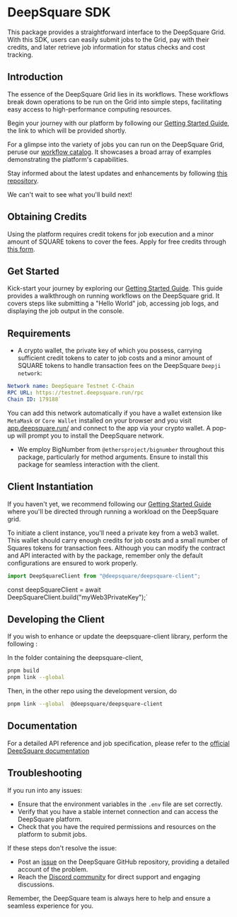 # DeepSquare SDK

This package provides a straightforward interface to the DeepSquare Grid. With this SDK, users can easily submit jobs to the Grid, pay with their credits, and later retrieve job information for status checks and cost tracking.

## Introduction

The essence of the DeepSquare Grid lies in its workflows. These workflows break down operations to be run on the Grid into simple steps, facilitating easy access to high-performance computing resources.

Begin your journey with our platform by following our [Getting Started Guide](examples/hello-world/README.md), the link to which will be provided shortly.

For a glimpse into the variety of jobs you can run on the DeepSquare Grid, peruse our [workflow catalog](https://github.com/deepsquare-io/workflow-catalog). It showcases a broad array of examples demonstrating the platform's capabilities.

Stay informed about the latest updates and enhancements by following [this repository](https://github.com/deepsquare-io/deepsquare-client).

We can't wait to see what you'll build next!

## Obtaining Credits

Using the platform requires credit tokens for job execution and a minor amount of SQUARE tokens to cover the fees. Apply for free credits through [this form](https://share-eu1.hsforms.com/18lhtQBNNTVWVRXCm7t-83Aev6gi).

## Get Started

Kick-start your journey by exploring our [Getting Started Guide](examples/hello-world/README.md). This guide provides a walkthrough on running workflows on the DeepSquare grid. It covers steps like submitting a "Hello World" job, accessing job logs, and displaying the job output in the console.

## Requirements

- A crypto wallet, the private key of which you possess, carrying sufficient credit tokens to cater to job costs and a minor amount of SQUARE tokens to handle transaction fees on the DeepSquare `Deepji network`:

```yaml
Network name: DeepSquare Testnet C-Chain
RPC URL: https://testnet.deepsquare.run/rpc
Chain ID: 179188`
```

You can add this network automatically if you have a wallet extension like `MetaMask` or `Core Wallet` installed on your browser and you visit [app.deepsquare.run/](https://app.deepsquare.run/) and connect to the app via your crypto wallet. A pop-up will prompt you to install the DeepSquare network.

- We employ BigNumber from `@ethersproject/bignumber` throughout this package, particularly for method arguments. Ensure to install this package for seamless interaction with the client.

## Client Instantiation

If you haven't yet, we recommend following our [Getting Started Guide](examples/hello-world/README.md) where you'll be directed through running a workload on the DeepSquare grid.

To initiate a client instance, you'll need a private key from a web3 wallet. This wallet should carry enough credits for job costs and a small number of Squares tokens for transaction fees. Although you can modify the contract and API interacted with by the package, remember only the default configurations are ensured to work properly.

```typescript
import DeepSquareClient from "@deepsquare/deepsquare-client";
```

const deepSquareClient = await DeepSquareClient.build("myWeb3PrivateKey");`

## Developing the Client

If you wish to enhance or update the deepsquare-client library, perform the following :

In the folder containing the deepsquare-client,

```bash
pnpm build
pnpm link --global
```

Then, in the other repo using the development version, do

```bash
pnpm link --global  @deepsquare/deepsquare-client
```

## Documentation

For a detailed API reference and job specification, please refer to the [official DeepSquare documentation](https://docs.deepsquare.run/workflow/introduction/overview)

## Troubleshooting

If you run into any issues:

- Ensure that the environment variables in the `.env` file are set correctly.
- Verify that you have a stable internet connection and can access the DeepSquare platform.
- Check that you have the required permissions and resources on the platform to submit jobs.

If these steps don't resolve the issue:

- Post an [issue](https://github.com/deepsquare-io/deepsquare-client/issues) on the DeepSquare GitHub repository, providing a detailed account of the problem.
- Reach the [Discord community](https://discord.gg/UwaHJcNvq9) for direct support and engaging discussions.

Remember, the DeepSquare team is always here to help and ensure a seamless experience for you.
